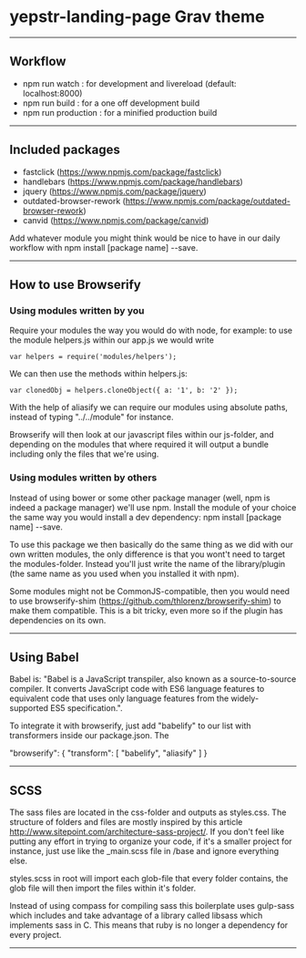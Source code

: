 # yepstr-landing-page Grav theme

* * *

## Workflow

* npm run watch : for development and livereload (default: localhost:8000)
* npm run build : for a one off development build
* npm run production : for a minified production build

* * *

## Included packages

* fastclick (https://www.npmjs.com/package/fastclick)
* handlebars (https://www.npmjs.com/package/handlebars)
* jquery (https://www.npmjs.com/package/jquery)
* outdated-browser-rework (https://www.npmjs.com/package/outdated-browser-rework)
* canvid (https://www.npmjs.com/package/canvid)

Add whatever module you might think would be nice to have in our daily workflow with npm install [package name] --save.

* * *

## How to use Browserify

### Using modules written by you

Require your modules the way you would do with node, for example: to use the module helpers.js within our app.js we would write

```
var helpers = require('modules/helpers');
```
We can then use the methods within helpers.js:
```
var clonedObj = helpers.cloneObject({ a: '1', b: '2' });
```

With the help of aliasify we can require our modules using absolute paths, instead of typing "../../module" for instance.

Browserify will then look at our javascript files within our js-folder, and depending on the modules that where required it will output a bundle including only the files that we're using.

### Using modules written by others

Instead of using bower or some other package manager (well, npm is indeed a package manager) we'll use npm. Install the module of your choice the same way you would install a dev dependency: npm install [package name] --save.

To use this package we then basically do the same thing as we did with our own written modules, the only difference is that you wont't need to target the modules-folder. Instead you'll just write the name of the library/plugin (the same name as you used when you installed it with npm).

Some modules might not be CommonJS-compatible, then you would need to use browserify-shim (https://github.com/thlorenz/browserify-shim) to make them compatible. This is a bit tricky, even more so if the plugin has dependencies on its own.


* * *

## Using Babel

Babel is: "Babel is a JavaScript transpiler, also known as a source-to-source compiler. It converts JavaScript code with ES6 language features to equivalent code that uses only language features from the widely-supported ES5 specification.".

To integrate it with browserify, just add "babelify" to our list with transformers inside our package.json. The

"browserify": {
    "transform": [
        "babelify",
        "aliasify"
    ]
}


* * *

## SCSS

The sass files are located in the css-folder and outputs as styles.css. The structure of folders and files are mostly inspired by this article http://www.sitepoint.com/architecture-sass-project/. If you don't feel like putting any effort in trying to organize your code, if it's a smaller project for instance, just use like the _main.scss file in /base and ignore everything else.

styles.scss in root will import each glob-file that every folder contains, the glob file will then import the files within it's folder.

Instead of using compass for compiling sass this boilerplate uses gulp-sass which includes and take advantage of a library called libsass which implements sass in C. This means that ruby is no longer a dependency for every project.

* * *
